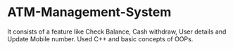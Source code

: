 # ATM-Management-System

It consists of a feature like Check Balance, Cash withdraw, User details and Update Mobile number.
Used C++ and basic concepts of OOPs.
